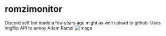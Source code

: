 # romzimonitor
Discord self bot made a few years ago might as well upload to github. Uses imgflip API to annoy Adam Ramzi
![image](https://github.com/noahatholm/romzimonitor/assets/55161483/7afdfdce-8889-4ca0-8b13-9e8f6e77ab4d)

